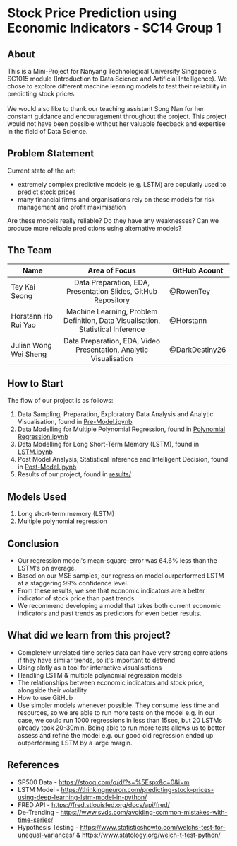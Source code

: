# Stock Price Prediction using Economic Indicators - SC14 Group 1

## About

This is a Mini-Project for Nanyang Technological University Singapore's SC1015 module (Introduction to Data Science and Artificial Intelligence). We chose to explore different machine learning models to test their reliability in predicting stock prices. 
<br>
<br>
We would also like to thank our teaching assistant Song Nan for her constant guidance and encouragement throughout the project. This project would not have been possible without her valuable feedback and expertise in the field of Data Science.

## Problem Statement
Current state of the art:
- extremely complex predictive models (e.g. LSTM) are popularly used to predict stock prices
- many financial firms and organisations rely on these models for risk management and profit maximisation

Are these models really reliable? Do they have any weaknesses?
Can we produce more reliable predictions using alternative models?

## The Team 
| Name              |                     Area of Focus                     |GitHub Acount|
|---|:---:|---|
| Tey Kai Seong |        Data Preparation, EDA, Presentation Slides, GitHub Repository        |@RowenTey|
| Horstann Ho Rui Yao  |     Machine Learning, Problem Definition, Data Visualisation, Statistical Inference     |@Horstann|
| Julian Wong Wei Sheng |       Data Preparation, EDA, Video Presentation, Analytic Visualisation        |@DarkDestiny26|

## How to Start
The flow of our project is as follows:
1. Data Sampling, Preparation, Exploratory Data Analysis and Analytic Visualisation, found in [Pre-Model.ipynb](https://github.com/RowenTey/sc1015-project/blob/main/Pre-Model.ipynb)
2. Data Modelling for Multiple Polynomial Regression, found in [Polynomial Regression.ipynb](https://github.com/RowenTey/sc1015-project/blob/main/Polynomial%20Regression.ipynb)
3. Data Modelling for Long Short-Term Memory (LSTM), found in [LSTM.ipynb](https://github.com/RowenTey/sc1015-project/blob/main/LSTM.ipynb)
4. Post Model Analysis, Statistical Inference and Intelligent Decision, found in [Post-Model.ipynb](https://github.com/RowenTey/sc1015-project/blob/main/Post-Model.ipynb)
5. Results of our project, found in [results/](https://github.com/RowenTey/sc1015-project/tree/main/results)

## Models Used

1. Long short-term memory (LSTM)
2. Multiple polynomial regression 

## Conclusion

- Our regression model's mean-square-error was 64.6% less than the LSTM's on average.
- Based on our MSE samples, our regression model ourperformed LSTM at a staggering 99% confidence level.
- From these results, we see that economic indicators are a better indicator of stock price than past trends.
- We recommend developing a model that takes both current economic indicators and past trends as predictors for even better results.

## What did we learn from this project?

- Completely unrelated time series data can have very strong correlations if they have similar trends, so it's important to detrend
- Using plotly as a tool for interactive visualisations
- Handling LSTM & multiple polynomial regression models
- The relationships between economic indicators and stock price, alongside their volatility
- How to use GitHub
- Use simpler models whenever possible. They consume less time and resources, so we are able to run more tests on the model e.g. in our case, we could run 1000 regressions in less than 15sec, but 20 LSTMs already took 20-30min. Being able to run more tests allows us to better assess and refine the model e.g. our good old regression ended up outperforming LSTM by a large margin.

## References

- SP500 Data - https://stooq.com/q/d/?s=%5Espx&c=0&i=m   
- LSTM Model - https://thinkingneuron.com/predicting-stock-prices-using-deep-learning-lstm-model-in-python/   
- FRED API - https://fred.stlouisfed.org/docs/api/fred/   
- De-Trending - https://www.svds.com/avoiding-common-mistakes-with-time-series/   
- Hypothesis Testing - https://www.statisticshowto.com/welchs-test-for-unequal-variances/ & https://www.statology.org/welch-t-test-python/
